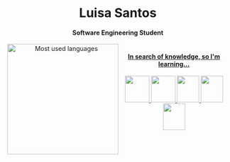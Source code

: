 <h1 align="center"> Luisa Santos </h1>

<div align="center">
<b>Software Engineering Student</b>

<br>
<br>

<section  style="display:flex">

<div>
<a href="https://github.com/luisasacramento">
<img loading="lazy" height="250em" src="https://github-readme-stats.vercel.app/api/top-langs/?username=luisasacramento&layout=compact&langs_count=7&theme=transparent&title_color=4a86d1"  alt="Most used languages"
             align="right">
</div>


<h4> In search of knowledge, so I'm learning...</h4>
<div align="">
  
<img src="https://cdn.jsdelivr.net/gh/devicons/devicon/icons/java/java-original.svg" width="55" height="60" />
<img src="https://cdn.jsdelivr.net/gh/devicons/devicon/icons/go/go-original.svg" width="55" height="60"/>
          
<img src="https://cdn.jsdelivr.net/gh/devicons/devicon/icons/python/python-original.svg" width="50" height="60"/>
<img src="https://cdn.jsdelivr.net/gh/devicons/devicon/icons/javascript/javascript-original.svg" width="50" height="60"/>
<img src="https://cdn.jsdelivr.net/gh/devicons/devicon/icons/react/react-original.svg" width="50" height="60"/>

</div>
          
          
          
          
          
          
          
</section>
